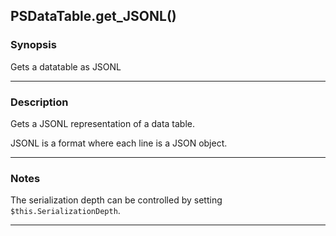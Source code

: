 PSDataTable.get_JSONL()
-----------------------

### Synopsis
Gets a datatable as JSONL

---

### Description

Gets a JSONL representation of a data table.

JSONL is a format where each line is a JSON object.

---

### Notes
The serialization depth can be controlled by setting `$this.SerializationDepth`.

---
